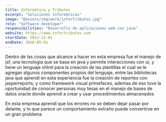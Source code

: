 ```yaml
---
title: Informática y Tributos
excerpt: "Soluciones informáticas"
image: "@assets/img/work/infortributos.jpg"
role: "Software developer"
responsibilities: "Desarrollo de aplicaciones web con java"
website: https://www.infortributos.com
startDate: 2013-11-01
endDate: 2016-05-01
---
```


Dentro de las cosas que alcance a hacer en esta empresa fue el manejo de jsf, una tecnologia que se basa en java y permite interacciones con ui, y tiene un lenguaje xhtml para la creación de las plantillas el cual se le agregan algunos componentes propios del lenguaje, entre las bibliotecas java que aprendí en esta experiencia fue la creación de reportes con jasperreports, y como framework visual primefaces, ademas de eso tuve la oportunidad de conocer personas muy tesas en el manejo de bases de datos oracle donde aprendí a crear y usar procedimientos almacenados

En esta empresa aprendí que los errores no se deben dejar pasar por delante, y lo que parece un comportamiento extraño puede convertirse en un gran problema
